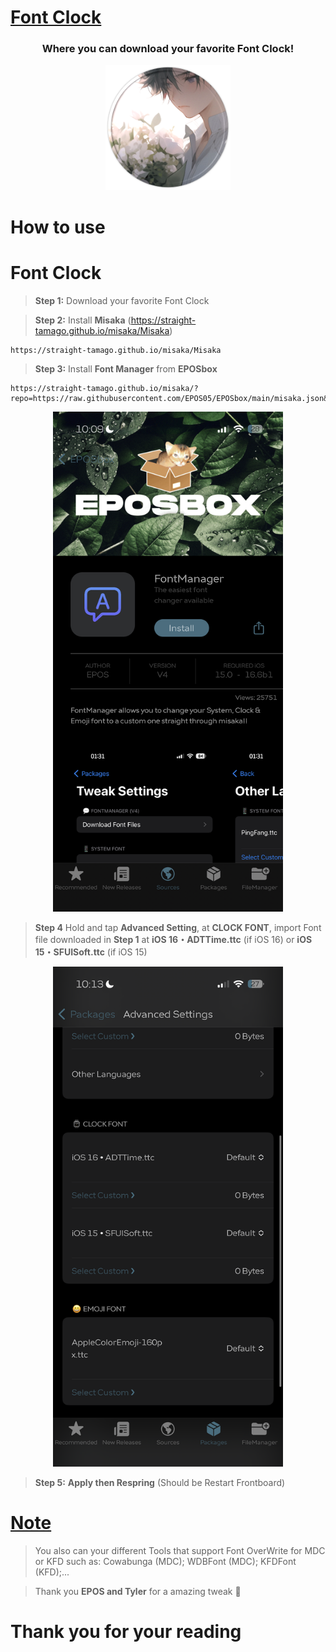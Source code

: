 [Font Clock](https://github.com/dobabaophuc1706/Font-Clock)
=============

<h3 align="center">Where you can download your favorite Font Clock!</h3>
  
<p align="center"> 
<img src="https://raw.githubusercontent.com/dobabaophuc1706/dobabaophuc1706/main/README/Avt.png" alt="Avt" width="Avt" height="200"/> 
<p/>
  
How to use
=============
Font Clock
=============
> **Step 1:** Download your favorite Font Clock

> **Step 2:** Install **Misaka** (https://straight-tamago.github.io/misaka/Misaka)

```
https://straight-tamago.github.io/misaka/Misaka
```

> **Step 3:** Install **Font Manager** from **EPOSbox**

```
https://straight-tamago.github.io/misaka/?repo=https://raw.githubusercontent.com/EPOS05/EPOSbox/main/misaka.json&tweak=com.epos.fontmanager
```
<p align="center"> 
<img src="https://github.com/dobabaophuc1706/Font-Clock/blob/main/README/FontManager.png" alt="Avt" width="Avt" height="800"/> 
<p/>

> **Step 4** Hold and tap **Advanced Setting**, at **CLOCK FONT**, import Font file downloaded in **Step 1** at **iOS 16・ADTTime.ttc** (if iOS 16) or **iOS 15・SFUISoft.ttc** (if iOS 15)

<p align="center"> 
<img src="https://github.com/dobabaophuc1706/Font-Clock/blob/main/README/AdSetting.png" alt="Avt" width="Avt" height="800"/> 
<p/>

> **Step 5:** **Apply then Respring** (Should be Restart Frontboard)

[Note](#note)
=============
<a name="note"></a>
> You also can your different Tools that support Font OverWrite for MDC or KFD such as: Cowabunga (MDC); WDBFont (MDC); KFDFont (KFD);...

> Thank you **EPOS and Tyler** for a amazing tweak 🥳

Thank you for your reading
=============
